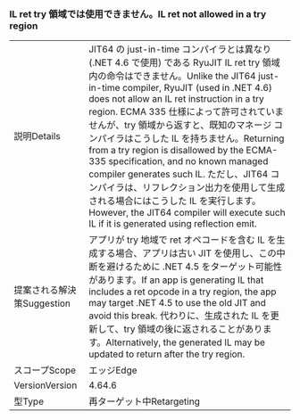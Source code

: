 ### <a name="il-ret-not-allowed-in-a-try-region"></a><span data-ttu-id="02335-101">IL ret try 領域では使用できません。</span><span class="sxs-lookup"><span data-stu-id="02335-101">IL ret not allowed in a try region</span></span>

|   |   |
|---|---|
|<span data-ttu-id="02335-102">説明</span><span class="sxs-lookup"><span data-stu-id="02335-102">Details</span></span>|<span data-ttu-id="02335-103">JIT64 の just-in-time コンパイラとは異なり (.NET 4.6 で使用) である RyuJIT IL ret try 領域内の命令はできません。</span><span class="sxs-lookup"><span data-stu-id="02335-103">Unlike the JIT64 just-in-time compiler, RyuJIT (used in .NET 4.6) does not allow an IL ret instruction in a try region.</span></span> <span data-ttu-id="02335-104">ECMA 335 仕様によって許可されていませんが、try 領域から返すと、既知のマネージ コンパイラはこうした IL を持ちません。</span><span class="sxs-lookup"><span data-stu-id="02335-104">Returning from a try region is disallowed by the ECMA-335 specification, and no known managed compiler generates such IL.</span></span> <span data-ttu-id="02335-105">ただし、JIT64 コンパイラは、リフレクション出力を使用して生成される場合にはこうした IL を実行します。</span><span class="sxs-lookup"><span data-stu-id="02335-105">However, the JIT64 compiler will execute such IL if it is generated using reflection emit.</span></span>|
|<span data-ttu-id="02335-106">提案される解決策</span><span class="sxs-lookup"><span data-stu-id="02335-106">Suggestion</span></span>|<span data-ttu-id="02335-107">アプリが try 地域で ret オペコードを含む IL を生成する場合、アプリは古い JIT を使用し、この中断を避けるために .NET 4.5 をターゲット可能性があります。</span><span class="sxs-lookup"><span data-stu-id="02335-107">If an app is generating IL that includes a ret opcode in a try region, the app may target .NET 4.5 to use the old JIT and avoid this break.</span></span> <span data-ttu-id="02335-108">代わりに、生成された IL を更新して、try 領域の後に返されることがあります。</span><span class="sxs-lookup"><span data-stu-id="02335-108">Alternatively, the generated IL may be updated to return after the try region.</span></span>|
|<span data-ttu-id="02335-109">スコープ</span><span class="sxs-lookup"><span data-stu-id="02335-109">Scope</span></span>|<span data-ttu-id="02335-110">エッジ</span><span class="sxs-lookup"><span data-stu-id="02335-110">Edge</span></span>|
|<span data-ttu-id="02335-111">Version</span><span class="sxs-lookup"><span data-stu-id="02335-111">Version</span></span>|<span data-ttu-id="02335-112">4.6</span><span class="sxs-lookup"><span data-stu-id="02335-112">4.6</span></span>|
|<span data-ttu-id="02335-113">型</span><span class="sxs-lookup"><span data-stu-id="02335-113">Type</span></span>|<span data-ttu-id="02335-114">再ターゲット中</span><span class="sxs-lookup"><span data-stu-id="02335-114">Retargeting</span></span>|

